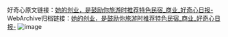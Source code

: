 好奇心原文链接：[她的创业，是鼓励你旅游时推荐特色民宿_商业_好奇心日报-](https://www.qdaily.com/articles/8260.html)
WebArchive归档链接：[她的创业，是鼓励你旅游时推荐特色民宿_商业_好奇心日报-](http://web.archive.org/web/20170726184416/http://www.qdaily.com/articles/8260.html)
![image](http://ww3.sinaimg.cn/large/007d5XDply1g3vbf9jgvgj30u05t8kjn)